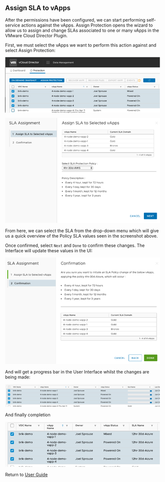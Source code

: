 ## Assign SLA to vApps

After the permissions have been configured, we can start performing self-service actions against the vApps. Assign Protection opens the wizard to allow us to assign and change SLAs associated to one or many vApps in the VMware Cloud Director Plugin.

First, we must select the vApps we want to perform this action against and select Assign Protection:

![alt-text](../img/img21.png)

![alt-text](../img/img22.png)

From here, we can select the SLA from the drop-down menu which will give us a quick overview of the Policy SLA values seen in the screenshot above.

Once confirmed, select `Next` and `Done` to confirm these changes. The Interface will update these values in the UI:

![alt-text](../img/img23.png)

And will get a progress bar in the User Interface whilst the changes are being made:

![alt-text](../img/img25.png)

And finally completion

![alt-text](../img/img26.png)

Return to [User Guide](../user-guide.md)